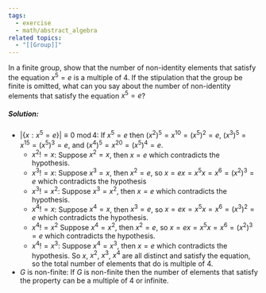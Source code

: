 ```yaml
---
tags:
  - exercise
  - math/abstract_algebra
related topics:
  - "[[Group]]"
---
```

In a finite group, show that the number of non-identity elements that satisfy the equation $x^5 = e$ is a multiple of $4$. If the stipulation that the group be finite is omitted, what can you say about the number of non-identity elements that satisfy the equation $x^5 = e$?
##### Solution:
- $|\{x: x^5 = e\}|\equiv 0\ \operatorname{mod} 4$:
	If $x^5=e$ then $(x^2)^5=x^{10}=(x^5)^2=e$, $(x^3)^5=x^{15}=(x^5)^3=e$, and $(x^4)^5=x^{20}=(x^5)^4=e$.
	- $x^2 != x$:
		Suppose $x^2=x$, then $x=e$ which contradicts the hypothesis.
	- $x^3 != x$:
		Suppose $x^3=x$, then $x^2=e$, so $x=e x=x^5 x=x^6=(x^2)^3=e$ which contradicts the hypothesis
	- $x^3 != x^2$:
		Suppose $x^3=x^2$, then $x=e$ which contradicts the hypothesis.
	- $x^4 != x$:
		Suppose $x^4 = x$, then $x^3=e$, so $x=ex=x^5 x=x^6=(x^3)^2=e$ which contradicts the hypothesis.
	- $x^4 != x^2$
		Suppose $x^4=x^2$, then $x^2=e$, so $x=ex=x^5 x=x^6=(x^2)^3=e$ which contradicts the hypothesis.
	- $x^4 != x^3$:
		Suppose $x^4=x^3$, then $x=e$ which contradicts the hypothesis.
	So $x$, $x^2$, $x^3$, $x^4$ are all distinct and satisfy the equation, so the total number of elements that do is multiple of $4$.
- $G$ is non-finite:
	If $G$ is non-finite then the number of elements that satisfy the property can be a multiple of $4$ or infinite.